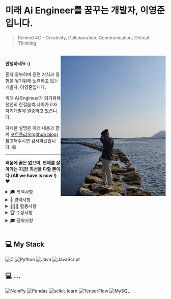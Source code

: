 <div align=left>
  <h1>미래 Ai Engineer를 꿈꾸는 개발자, 이영준입니다.</h1>
</div>

> Remind 4C - Creativity, Collaboration, Communication, Critical Thinking
<br>
<img src="https://github.com/easyoung-lee/easyoung-lee.github.io/blob/be513fb41017bec7410e3dd1502ff8b63de64b18/images/Read_me_image1.png" align="right" width="330px">

**안녕하세요 :)**  
  
혼자 공부하며 관련 지식과 경험을 쌓기위해 노력하고 있는 개발자, 이영준입니다.  
  
미래 Ai Engineer가 되기위해 천천히 한걸음씩 나아가고자 자기개발에 열중하고 있습니다.  
  
자세한 설명은 아래 내용과 함께 [포트폴리오(github blog)](https://easyoung-lee.github.io) 참고해주시면 감사하겠습니다.  :smile:  

***
**배움에 끝은 없으며, 현재를 살아가는 지금! 최선을 다할 뿐이다.(All we have is now !) ❤**
<br>

<details>
<summary>🎓 학력사항</summary>
<div markdown="1">
  
- 아주대학교 디지털미디어(주전공), 소프트웨어 및 컴퓨터공학(복수전공) 학사 ('16.03 ~ '20.02)
</div>
</details>

<details>
<summary>📝 경력사항</summary>
<div markdown="1">

- 청사진 협동조합(법인) - 이사 및 콘텐츠제작팀 팀장 ('19.03 ~ 20.02)  
- 대한민국 육군 장교(ROTC) 군복무 - 통신병과 ('20.03 ~ '22.06)

</div>
</details>

<details>
<summary>🏃🏻‍♀️ 활동사항</summary>
<div markdown="1">

- 아주대학교 3D 애니메이션 & Game Graphic 관련 단과 소학회(아티젠) 활동 ('16 ~ '17)
- 아주대학교 프로그래밍 개발 관련 단과대 소학회(TML) 활동 ('17 ~ '18)
- 아주대학교 학군단 ROTC 58기 활동 ('18.01 ~ '20.02)
- 아주대학교 창업동아리 - 청사진 협동조합(법인) 활동 - ('19.03 ~ '20.02)

</div>
</details>
 

<details>
<summary>🏆 수상사항</summary>
<div markdown="1">

- (작성중)아주대학교 캡스톤디자인 경진대회 상, 상 (연도)

</div>
</details>

<details>
<summary>🎓 장학사항</summary>
<div markdown="1">

- (작성중)아주대학교 김수정 장학 (2016-1), 성적우수 ('18)

</div>
</details>

<br>

## 💻 My Stack
![C](https://img.shields.io/badge/c-%2300599C.svg?style=for-the-badge&logo=c&logoColor=white)
![Python](https://img.shields.io/badge/python-3670A0?style=for-the-badge&logo=python&logoColor=ffdd54)
![Java](https://img.shields.io/badge/java-%23ED8B00.svg?style=for-the-badge&logo=java&logoColor=white)
<img alt="JavaScript" src ="https://img.shields.io/badge/JavaScriipt-F7DF1E.svg?&style=for-the-badge&logo=JavaScript&logoColor=black"/>

## 💻 ...
![NumPy](https://img.shields.io/badge/numpy-%23013243.svg?style=for-the-badge&logo=numpy&logoColor=white)
![Pandas](https://img.shields.io/badge/pandas-%23150458.svg?style=for-the-badge&logo=pandas&logoColor=white)
![scikit-learn](https://img.shields.io/badge/scikit--learn-%23F7931E.svg?style=for-the-badge&logo=scikit-learn&logoColor=white)
![TensorFlow](https://img.shields.io/badge/TensorFlow-%23FF6F00.svg?style=for-the-badge&logo=TensorFlow&logoColor=white)
![MySQL](https://img.shields.io/badge/mysql-%2300f.svg?style=for-the-badge&logo=mysql&logoColor=white)
